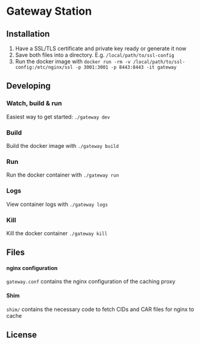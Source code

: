 # Gateway Station

## Installation

1. Have a SSL/TLS certificate and private key ready or generate it now
2. Save both files into a directory. E.g. `/local/path/to/ssl-config`
3. Run the docker image with
  `docker run -rm -v /local/path/to/ssl-config:/etc/nginx/ssl -p 3001:3001 -p 8443:8443 -it gateway`

## Developing

### Watch, build & run

Easiest way to get started: `./gateway dev`

### Build

Build the docker image with `./gateway build`

### Run

Run the docker container with `./gateway run`

### Logs

View container logs with `./gateway logs`

### Kill

Kill the docker container `./gateway kill`

## Files

#### nginx configuration

`gateway.conf` contains the nginx configuration of the caching proxy

#### Shim

`shim/` contains the necessary code to fetch CIDs and CAR files for nginx to cache 

## License